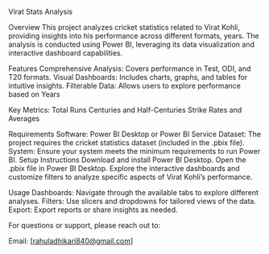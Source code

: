 Virat Stats Analysis

Overview
This project analyzes cricket statistics related to Virat Kohli, providing insights into his performance across different formats, years. The analysis is conducted using Power BI, leveraging its data visualization and interactive dashboard capabilities.

Features
Comprehensive Analysis: Covers performance in Test, ODI, and T20 formats.
Visual Dashboards: Includes charts, graphs, and tables for intuitive insights.
Filterable Data: Allows users to explore performance based on Years

Key Metrics:
Total Runs
Centuries and Half-Centuries
Strike Rates and Averages

Requirements
Software: Power BI Desktop or Power BI Service
Dataset: The project requires the cricket statistics dataset (included in the .pbix file).
System: Ensure your system meets the minimum requirements to run Power BI.
Setup Instructions
Download and install Power BI Desktop.
Open the .pbix file in Power BI Desktop.
Explore the interactive dashboards and customize filters to analyze specific aspects of Virat Kohli’s performance.

Usage
Dashboards: Navigate through the available tabs to explore different analyses.
Filters: Use slicers and dropdowns for tailored views of the data.
Export: Export reports or share insights as needed.

For questions or support, please reach out to:

Email: [rahuladhikari840@gmail.com]
